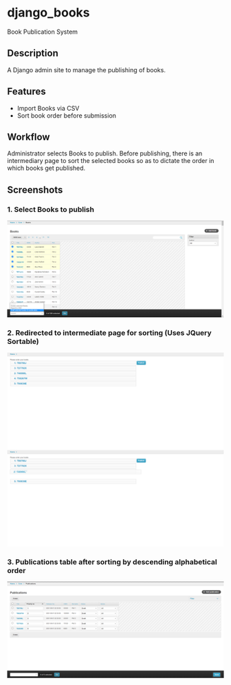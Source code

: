 # django_books
Book Publication System

## Description
A Django admin site to manage the publishing of books.

## Features
- Import Books via CSV
- Sort book order before submission

## Workflow
Administrator selects Books to publish. Before publishing, there is an intermediary page to sort the selected books so as to dictate the order in which books get published.

## Screenshots
### 1. Select Books to publish
![Alt text](./readme_screenshots/1.png?raw=true "1")

### 2. Redirected to intermediate page for sorting (Uses JQuery Sortable)
![Alt text](./readme_screenshots/2.png?raw=true "2")
![Alt text](./readme_screenshots/3.png?raw=true "3")

### 3. Publications table after sorting by descending alphabetical order
![Alt text](./readme_screenshots/4.png?raw=true "4")
